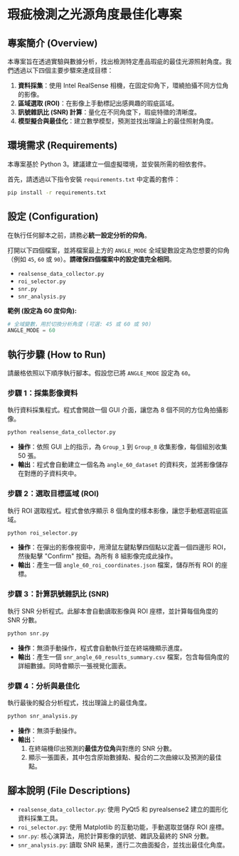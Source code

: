 # 瑕疵檢測之光源角度最佳化專案

## 專案簡介 (Overview)

本專案旨在透過實驗與數據分析，找出檢測特定產品瑕疵的最佳光源照射角度。我們透過以下四個主要步驟來達成目標：

1. **資料採集**：使用 Intel RealSense 相機，在固定仰角下，環繞拍攝不同方位角的影像。
2. **區域選取 (ROI)**：在影像上手動標記出感興趣的瑕疵區域。
3. **訊號雜訊比 (SNR) 計算**：量化在不同角度下，瑕疵特徵的清晰度。
4. **模型擬合與最佳化**：建立數學模型，預測並找出理論上的最佳照射角度。

## 環境需求 (Requirements)

本專案基於 Python 3。建議建立一個虛擬環境，並安裝所需的相依套件。

首先，請透過以下指令安裝 `requirements.txt` 中定義的套件：

```bash
pip install -r requirements.txt
```

## 設定 (Configuration)

在執行任何腳本之前，請務必**統一設定分析的仰角**。

打開以下四個檔案，並將檔案最上方的 `ANGLE_MODE` 全域變數設定為您想要的仰角（例如 `45`, `60` 或 `90`）。**請確保四個檔案中的設定值完全相同**。

* `realsense_data_collector.py`
* `roi_selector.py`
* `snr.py`
* `snr_analysis.py`

**範例 (設定為 60 度仰角):**

```python
# 全域變數，用於切換分析角度 (可選: 45 或 60 或 90)
ANGLE_MODE = 60
```


## 執行步驟 (How to Run)

請嚴格依照以下順序執行腳本。假設您已將 `ANGLE_MODE` 設定為 `60`。

### 步驟 1：採集影像資料

執行資料採集程式。程式會開啟一個 GUI 介面，讓您為 8 個不同的方位角拍攝影像。

```bash
python realsense_data_collector.py
```

* **操作**：依照 GUI 上的指示，為 `Group_1` 到 `Group_8` 收集影像，每個組別收集 50 張。
* **輸出**：程式會自動建立一個名為 `angle_60_dataset` 的資料夾，並將影像儲存在對應的子資料夾中。

### 步驟 2：選取目標區域 (ROI)

執行 ROI 選取程式。程式會依序顯示 8 個角度的樣本影像，讓您手動框選瑕疵區域。

```bash
python roi_selector.py
```

* **操作**：在彈出的影像視窗中，用滑鼠左鍵點擊四個點以定義一個四邊形 ROI，然後點擊 "Confirm" 按鈕。為所有 8 組影像完成此操作。
* **輸出**：產生一個 `angle_60_roi_coordinates.json` 檔案，儲存所有 ROI 的座標。

### 步驟 3：計算訊號雜訊比 (SNR)

執行 SNR 分析程式。此腳本會自動讀取影像與 ROI 座標，並計算每個角度的 SNR 分數。

```bash
python snr.py
```

* **操作**：無須手動操作，程式會自動執行並在終端機顯示進度。
* **輸出**：產生一個 `snr_angle_60_results_summary.csv` 檔案，包含每個角度的詳細數據。同時會顯示一張視覺化圖表。

### 步驟 4：分析與最佳化

執行最後的擬合分析程式，找出理論上的最佳角度。

```bash
python snr_analysis.py
```

* **操作**：無須手動操作。
* **輸出**：
    1. 在終端機印出預測的**最佳方位角**與對應的 SNR 分數。
    2. 顯示一張圖表，其中包含原始數據點、擬合的二次曲線以及預測的最佳點。

## 腳本說明 (File Descriptions)

* `realsense_data_collector.py`: 使用 PyQt5 和 pyrealsense2 建立的圖形化資料採集工具。
* `roi_selector.py`: 使用 Matplotlib 的互動功能，手動選取並儲存 ROI 座標。
* `snr.py`: 核心演算法，用於計算影像的訊號、雜訊及最終的 SNR 分數。
* `snr_analysis.py`: 讀取 SNR 結果，進行二次曲面擬合，並找出最佳化角度。
